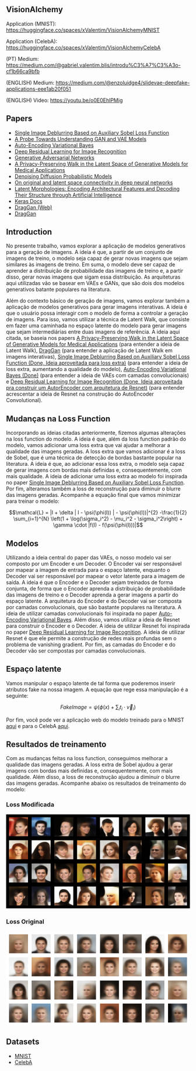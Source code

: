 ## VisionAlchemy 

Application (MNIST): https://huggingface.co/spaces/xValentim/VisionAlchemyMNIST

Application (CelebA): https://huggingface.co/spaces/xValentim/VisionAlchemyCelebA

(PT) Medium: https://medium.com/@gabriel.valentim.blis/introdu%C3%A7%C3%A3o-cf1b66ca9bfb

(ENGLISH) Medium: https://medium.com/@enzoluidge4/slidevae-deepfake-applications-eee1ab20f051

(ENGLISH) Video: https://youtu.be/o0E0EhIPMig
## Papers

- [Single Image Deblurring Based on Auxiliary Sobel Loss Function](https://ieeexplore.ieee.org/document/9276836)
- [A Probe Towards Understanding GAN and VAE Models](https://arxiv.org/pdf/1812.05676.pdf)
- [Auto-Encoding Variational Bayes](https://arxiv.org/abs/1312.6114)
- [Deep Residual Learning for Image Recognition](https://arxiv.org/abs/1512.03385)
- [Generative Adversarial Networks](https://arxiv.org/abs/1406.2661)
- [A Privacy-Preserving Walk in the Latent Space of Generative Models for Medical Applications](https://arxiv.org/pdf/2307.02984.pdf) 
- [Denoising Diffusion Probabilistic Models](https://arxiv.org/pdf/2006.11239.pdf)
- [On original and latent space connectivity in deep neural networks](https://arxiv.org/pdf/2311.06816.pdf)
- [Latent Morphologies: Encoding Architectural Features and Decoding Their Structure through Artificial Intelligence](https://dash.harvard.edu/handle/1/37372337)
- [Keras Docs](https://keras.io/api/)
- [DragGan (Web)](https://huggingface.co/spaces/DragGan/DragGan)
- [DragGan](https://arxiv.org/pdf/2305.10973.pdf)

## Introduction

No presente trabalho, vamos explorar a aplicação de modelos generativos para a geração de imagens. A ideia é que, a partir de um conjunto de imagens de treino, o modelo seja capaz de gerar novas imagens que sejam similares às imagens de treino. Em suma, o modelo deve ser capaz de aprender a distribuição de probabilidade das imagens de treino e, a partir disso, gerar novas imagens que sigam essa distribuição. As arquiteturas aqui utilizadas vão se basear em VAEs e GANs, que são dois dos modelos generativos batante populares na literatura. 

Além do contexto básico de geração de imagens, vamos explorar também a aplicação de modelos generativos para gerar imagens interativas. A ideia é que o usuário possa interagir com o modelo de forma a controlar a geração de imagens. Para isso, vamos utilizar a técnica de Latent Walk, que consiste em fazer uma caminhada no espaço latente do modelo para gerar imagens que sejam intermediárias entre duas imagens de referência. A ideia aqui citada, se baseia nos papers [A Privacy-Preserving Walk in the Latent Space of Generative Models for Medical Applications](https://arxiv.org/pdf/2307.02984.pdf) (para entender a ideia de Latent Walk), [DragGan](https://arxiv.org/pdf/2305.10973.pdf) (para entender a aplicação de Latent Walk em imagens interativas), [Single Image Deblurring Based on Auxiliary Sobel Loss Function (Done, Ideia aproveitada para loss extra)](https://ieeexplore.ieee.org/document/9276836) (para entender a ideia de loss extra, aumentando a qualidade do modelo), [Auto-Encoding Variational Bayes (Done)](https://arxiv.org/abs/1312.6114) (para entender a ideia de VAEs com camadas convolucionais) e [Deep Residual Learning for Image Recognition (Done, Ideia aproveitada pra construir um AutorEncoder com arquitetura de Resnet)](https://arxiv.org/abs/1512.03385) (para entender acrescentar a ideia de Resnet na construção do AutoEncoder Convolutional).


## Mudanças na Loss Function

Incorporando as ideias citadas anteriormente, fizemos algumas alterações na loss function do modelo. A ideia é que, além da loss function padrão do modelo, vamos adicionar uma loss extra que vai ajudar a melhorar a qualidade das imagens geradas. A loss extra que vamos adicionar é a loss de Sobel, que é uma técnica de detecção de bordas bastante popular na literatura. A ideia é que, ao adicionar essa loss extra, o modelo seja capaz de gerar imagens com bordas mais definidas e, consequentemente, com mais qualidade. A ideia de adicionar uma loss extra ao modelo foi inspirada no paper [Single Image Deblurring Based on Auxiliary Sobel Loss Function](https://ieeexplore.ieee.org/document/9276836). Por fim, alteramos também a loss de reconstrução para diminuir o blurre das imagens geradas. Acompanhe a equação final que vamos minimizar para treinar o modelo:

$$\mathcal{L} = |I + \delta | I - \psi(\phi(I)) | - \psi(\phi(I))|^{2} -\frac{1}{2} \sum_{i=1}^{N} \left(1 + \log(\sigma_i^2) - \mu_i^2 - \sigma_i^2\right) + \gamma \cdot |f(I) - f(\psi(\phi(I)))|$$


## Modelos

Utilizando a ideia central do paper das VAEs, o nosso modelo vai ser composto por um Encoder e um Decoder. O Encoder vai ser responsável por mapear a imagem de entrada para o espaço latente, enquanto o Decoder vai ser responsável por mapear o vetor latente para a imagem de saída. A ideia é que o Encoder e o Decoder sejam treinados de forma conjunta, de forma que o Encoder aprenda a distribuição de probabilidade das imagens de treino e o Decoder aprenda a gerar imagens a partir do espaço latente. A arquitetura do Encoder e do Decoder vai ser composta por camadas convolucionais, que são bastante populares na literatura. A ideia de utilizar camadas convolucionais foi inspirada no paper [Auto-Encoding Variational Bayes](https://arxiv.org/abs/1312.6114). Além disso, vamos utilizar a ideia de Resnet para construir o Encoder e o Decoder. A ideia de utilizar Resnet foi inspirada no paper [Deep Residual Learning for Image Recognition](https://arxiv.org/abs/1512.03385). A ideia de utilizar Resnet é que ele permite a construção de redes mais profundas sem o problema de vanishing gradient. Por fim, as camadas do Encoder e do Decoder vão ser compostas por camadas convolucionais.

## Espaço latente

Vamos manipular o espaço latente de tal forma que poderemos inserir atributos fake na nossa imagem. A equação que rege essa manipulação é a seguinte:

$$FakeImage = \psi(\phi(x) + \sum_{i} t_i \cdot \vec v_i)$$

Por fim, você pode ver a aplicação web do modelo treinado para o MNIST [aqui](https://huggingface.co/spaces/xValentim/VisionAlchemyMNIST) e para o CelebA [aqui](https://huggingface.co/spaces/xValentim/VisionAlchemyCelebA).

## Resultados de treinamento

Com as mudanças feitas na loss function, conseguimos melhorar a qualidade das imagens geradas. A loss extra de Sobel ajudou a gerar imagens com bordas mais definidas e, consequentemente, com mais qualidade. Além disso, a loss de reconstrução ajudou a diminuir o blurre das imagens geradas. Acompanhe abaixo os resultados de treinamento do modelo:

### Loss Modificada 

![img](./images/output_vae_sobel_resnet.png)

### Loss Original

![img](./images/output_vae_resnet.png)


## Datasets

- [MNIST](https://www.tensorflow.org/datasets/catalog/mnist)
- [CelebA](https://www.tensorflow.org/datasets/catalog/celeb_a)
